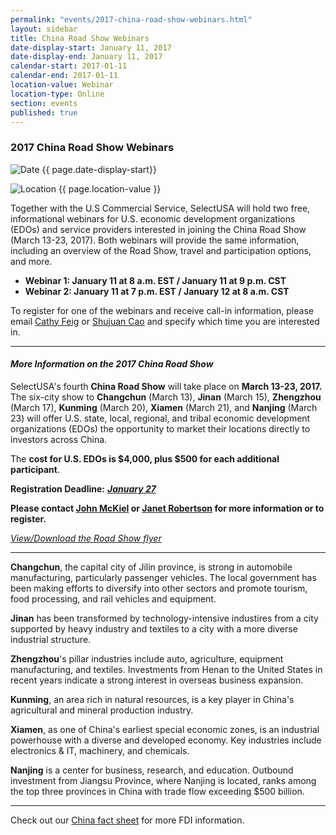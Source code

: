 ```yaml
---
permalink: "events/2017-china-road-show-webinars.html"
layout: sidebar
title: China Road Show Webinars
date-display-start: January 11, 2017
date-display-end: January 11, 2017
calendar-start: 2017-01-11
calendar-end: 2017-01-11
location-value: Webinar
location-type: Online
section: events
published: true
---
```


### 2017 China Road Show Webinars

![Date](https://google.github.io/material-design-icons/action/svg/design/ic_event_24px.svg "Date") {{ page.date-display-start}}

![Location](http://google.github.io/material-design-icons/social/svg/design/ic_location_city_24px.svg "Location") {{ page.location-value }}

Together with the U.S Commercial Service, SelectUSA will hold two free, informational webinars for U.S. economic development organizations (EDOs) and service providers interested in joining the China Road Show (March 13-23, 2017). Both webinars will provide the same information, including an overview of the Road Show, travel and participation options, and more.

* **Webinar 1: January 11 at 8 a.m. EST / January 11 at 9 p.m. CST**
* **Webinar 2: January 11 at 7 p.m. EST / January 12 at 8 a.m. CST**

To register for one of the webinars and receive call-in information, please email [Cathy Feig](mailto:cathy.feig@trade.gov) or [Shujuan Cao](mailto:shujuan.cao@trade.gov) and specify which time you are interested in.

---

#### _More Information on the 2017 China Road Show_

SelectUSA's fourth **China Road Show** will take place on **March 13-23, 2017.** The six-city show to **Changchun** (March 13), **Jinan** (March 15), **Zhengzhou** (March 17), **Kunming** (March 20), **Xiamen** (March 21), and **Nanjing** (March 23) will offer U.S. state, local, regional, and tribal economic development organizations (EDOs) the opportunity to market their locations directly to investors across China.

The **cost for U.S. EDOs is $4,000, plus $500 for each additional participant**.

**Registration Deadline:** <u>_**January 27**_</u>

**Please contact [John McKiel](mailto:john.mckiel@trade.gov) or [Janet Robertson](mailto:janet.robertson@trade.gov) for more information or to register.**

[_View/Download the Road Show flyer_](https://www.selectusa.gov/flyers/2017-China-Road-Show-flyer)

---

**Changchun**, the capital city of Jilin province, is strong in automobile manufacturing,  particularly  passenger  vehicles.  The  local  government has been making efforts to diversify into other sectors and promote tourism, food processing, and rail vehicles and equipment.

**Jinan** has been transformed by technology-intensive industires from a city supported by heavy industry and textiles to a city with a more diverse industrial structure.

**Zhengzhou**'s pillar industries include auto, agriculture, equipment manufacturing, and textiles.  Investments from Henan to the United States in recent years indicate a strong interest in overseas business expansion.  

**Kunming**, an area rich in natural resources, is a key player in China's agricultural and mineral production industry.

**Xiamen**, as one of China's earliest special economic zones, is an industrial powerhouse with a diverse and developed economy.  Key industries include electronics & IT, machinery, and chemicals.

**Nanjing** is a center for business, research, and education.  Outbound investment from Jiangsu Province, where Nanjing is located, ranks among the top three provinces in China with trade flow exceeding $500 billion.  

---

Check out our [China fact sheet](https://www.selectusa.gov/country-fact-sheet/China) for more FDI information. 
